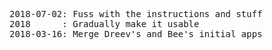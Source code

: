 <pre>
2018-07-02: Fuss with the instructions and stuff
2018      : Gradually make it usable
2018-03-16: Merge Dreev's and Bee's initial apps
</pre>